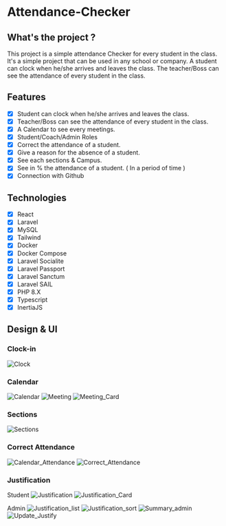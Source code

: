 # Attendance-Checker

## What's the project ?

This project is a simple attendance Checker for every student in the class. It's a simple project that can be used in any school or company. A student can clock when he/she arrives and leaves the class. The teacher/Boss can see the attendance of every student in the class.

## Features

-   [x] Student can clock when he/she arrives and leaves the class.
-   [x] Teacher/Boss can see the attendance of every student in the class.
-   [x] A Calendar to see every meetings.
-   [x] Student/Coach/Admin Roles
-   [x] Correct the attendance of a student.
-   [x] Give a reason for the absence of a student.
-   [x] See each sections & Campus.
-   [x] See in % the attendance of a student. ( In a period of time )
-   [x] Connection with Github

## Technologies

-   [x] React
-   [x] Laravel
-   [x] MySQL
-   [x] Tailwind
-   [x] Docker
-   [x] Docker Compose
-   [x] Laravel Socialite
-   [x] Laravel Passport
-   [x] Laravel Sanctum
-   [x] Laravel SAIL
-   [x] PHP 8.X
-   [x] Typescript
-   [x] InertiaJS

## Design & UI

### Clock-in

![Clock](./img/clock.png)

### Calendar

![Calendar](./img/calendar.png)
![Meeting](./img/meeting.png)
![Meeting_Card](./img/meeting_card.png)

### Sections

![Sections](./img/every_person.png)

### Correct Attendance

![Calendar_Attendance](./img/Calendar_Timer.png)
![Correct_Attendance](./img/Correct_timer.png)

### Justification

Student
![Justification](./img/Justify.png)
![Justification_Card](./img/Summary_people.png)

Admin
![Justification_list](./img/Justify_list.png)
![Justification_sort](./img/sort_justify.png)
![Summary_admin](./img/summary_admin.png)
![Update_Justify](./img/update_justify.png)
